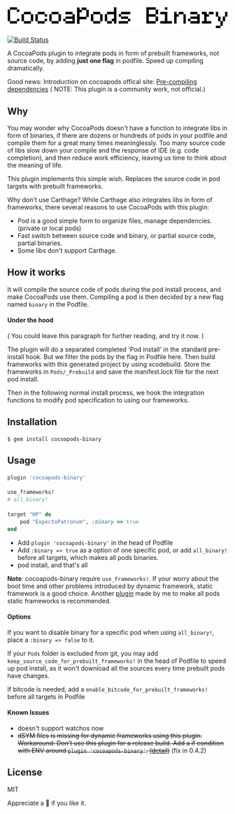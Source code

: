 
<p align="center"><img src="/test/logo.png" width="622"></p>

[![Build Status](https://travis-ci.org/leavez/cocoapods-binary.svg?branch=master)](https://travis-ci.org/leavez/cocoapods-binary)

A CocoaPods plugin to integrate pods in form of prebuilt frameworks, not source code, by adding **just one flag** in podfile. Speed up compiling dramatically.

Good news: Introduction on cocoapods offical site: [Pre-compiling dependencies](http://guides.cocoapods.org/plugins/pre-compiling-dependencies.html) ( NOTE: This plugin is a community work, not official.)


## Why

You may wonder why CocoaPods doesn't have a function to integrate libs in form of binaries, if there are dozens or hundreds of pods in your podfile and compile them for a great many times meaninglessly. Too many source code of libs slow down your compile and the response of IDE (e.g. code completion), and then reduce work efficiency, leaving us time to think about the meaning of life.

This plugin implements this simple wish. Replaces the source code in pod targets with prebuilt frameworks.

Why don't use Carthage? While Carthage also integrates libs in form of frameworks, there several reasons to use CocoaPods with this plugin:

- Pod is a good simple form to organize files, manage dependencies. (private or local pods)
- Fast switch between source code and binary, or partial source code, partial binaries.
- Some libs don't support Carthage.

## How it works

It will compile the source code of pods during the pod install process, and make CocoaPods use them. Compiling a pod is then decided by a new flag named `binary` in the Podfile.

#### Under the hood

( You could leave this paragraph for further reading, and try it now. )

The plugin will do a separated completed 'Pod install' in the standard pre-install hook. But we filter the pods by the flag in Podfile here. Then build frameworks with this generated project by using xcodebuild. Store the frameworks in `Pods/_Prebuild` and save the manifest.lock file for the next pod install.

Then in the following normal install process, we hook the integration functions to modify pod specification to using our frameworks.

## Installation

    $ gem install cocoapods-binary

## Usage

``` ruby
plugin 'cocoapods-binary'

use_frameworks!
# all_binary!

target "HP" do
    pod "ExpectoPatronum", :binary => true
end
```

- Add `plugin 'cocoapods-binary'` in the head of Podfile 
- Add `:binary => true` as a option of one specific pod, or add `all_binary!` before all targets, which makes all pods binaries.
- pod install, and that's all

**Note**: cocoapods-binary require `use_frameworks!`. If your worry about the boot time and other problems introduced by dynamic framework, static framework is a good choice. Another [plugin](https://github.com/leavez/cocoapods-static-swift-framework) made by me to make all pods static frameworks is recommended.

#### Options

If you want to disable binary for a specific pod when using `all_binary!`, place a `:binary => false` to it.

If your `Pods` folder is excluded from git, you may add `keep_source_code_for_prebuilt_frameworks!` in the head of Podfile to speed up pod install, as it won't download all the sources every time prebuilt pods have changes.

If bitcode is needed, add a `enable_bitcode_for_prebuilt_frameworks!` before all targets in Podfile


#### Known Issues

- doesn't support watchos now
- ~~dSYM files is missing for dynamic frameworks using this plugin. Workaround: Don't use this plugin for a release build. Add a if condition with ENV around `plugin 'cocoapods-binary'`. [(detail)](https://github.com/leavez/cocoapods-binary/issues/44)~~ (fix in 0.4.2)

## License

MIT

Appreciate a 🌟 if you like it. 


